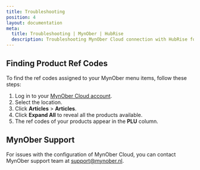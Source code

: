 ```yaml
---
title: Troubleshooting
position: 4
layout: documentation
meta:
  title: Troubleshooting | MynOber | HubRise
  description: Troubleshooting MynOber Cloud connection with HubRise for your EPOS and other apps to work as a cohesive whole. Connect apps and synchronise your data.
---
```


## Finding Product Ref Codes

To find the ref codes assigned to your MynOber menu items, follow these steps:

1. Log in to your [MynOber Cloud account](https://cloud.mynober.nl/).
2. Select the location.
3. Click **Articles** > **Articles**.
4. Click **Expand All** to reveal all the products available.
5. The ref codes of your products appear in the **PLU** column.

## MynOber Support

For issues with the configuration of MynOber Cloud, you can contact MynOber support team at support@mynober.nl.
